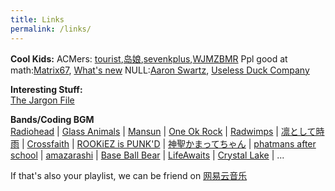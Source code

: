 ```yaml
---
title: Links
permalink: /links/
---
```


**Cool Kids:** 
 ACMers: [tourist](http://codeforces.com/profile/tourist),[岛娘](http://www.shuizilong.com/house/),[sevenkplus](http://sevenkplus.com/),[WJMZBMR](https://sites.google.com/site/wjmzbmr/home)
 Ppl good at math:[Matrix67](http://www.matrix67.com/blog/), [What's new](https://terrytao.wordpress.com/)
 NULL:[Aaron Swartz](http://www.aaronsw.com/weblog/), [Useless Duck Company](https://www.youtube.com/user/nicholmikey)
           
            
 **Interesting Stuff:**    
 [The Jargon File](http://www.catb.org/jargon/html/) 
            
           
 **Bands/Coding BGM**    
 [Radiohead](http://www.wasteheadquarters.com/) | 
 [Glass Animals](http://www.glassanimals.eu/) | 
 [Mansun](http://rateyourmusic.com/artist/mansun) | 
 [One Ok Rock](http://www.oneokrock.com/) | 
 [Radwimps](http://radwimps.jp/) | 
 [凛として時雨](http://www.sigure.jp/) | 
 [Crossfaith](http://www.crossfaith.jp/) | 
 [ROOKiEZ is PUNK'D](http://www.rookiez-official.com/) | 
 [神聖かまってちゃん](http://wmg.jp/artist/kamattechan/) | 
 [phatmans after school](https://phatmansafterschool.com/) | 
 [amazarashi](http://www.amazarashi.com/) | 
 [Base Ball Bear](http://www.baseballbear.com/) | 
 [LifeAwaits](https://lifeawaitsband.bandcamp.com/releases) | 
 [Crystal Lake](http://crystallake.jp/) |
 ...
 
 If that's also your playlist, we can be friend on [网易云音乐](http://music.163.com/#/user/home?id=63382414)



  
